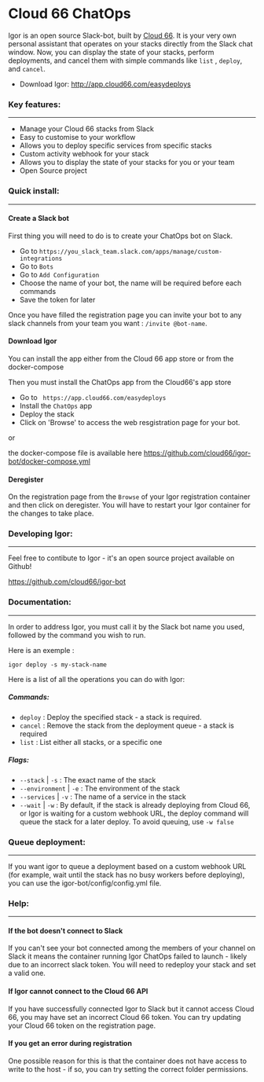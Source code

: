 # Cloud 66 ChatOps
Igor is an open source Slack-bot, built by [Cloud 66](http://www.cloud66.com/?utm_source=gh&utm_medium=ghp&utm_campaign=robochat). It is your very own personal assistant that operates on your stacks directly from the Slack chat window. Now, you can display the state of your stacks, perform deployments, and cancel them with simple commands like `list` , `deploy`, and `cancel`.

- Download Igor: http://app.cloud66.com/easydeploys


### Key features:
__________________________________________________________________
- Manage your Cloud 66 stacks from Slack 
- Easy to customise to your workflow
- Allows you to deploy specific services from specific stacks
- Custom activity webhook for your stack
- Allows you to display the state of your stacks for you or your team
- Open Source project

### Quick install:
__________________________________________________________________
#### Create a Slack bot

First thing you will need to do is to create your ChatOps bot on Slack.
- Go to `https://you_slack_team.slack.com/apps/manage/custom-integrations` 
- Go to `Bots`
- Go to `Add Configuration`
- Choose the name of your bot, the name will be required before each commands
- Save the token for later

Once you have filled the registration page you can invite your bot to any slack channels from your team you want : `/invite @bot-name`.

#### Download Igor

You can install the app either from the Cloud 66 app store or from the docker-compose

Then you must install the ChatOps app from the Cloud66's app store
-   Go to ` https://app.cloud66.com/easydeploys`
-   Install the `ChatOps` app
-   Deploy the stack
-   Click on 'Browse' to access the web resgistration page for your bot.

or

the docker-compose file is available here https://github.com/cloud66/igor-bot/docker-compose.yml

#### Deregister

On the registration page from the `Browse` of your Igor registration container and then click on deregister. You will have to restart your Igor container for the changes to take place.

### Developing Igor:
__________________________________________________________________

Feel free to contibute to Igor - it's an open source project available on Github!

https://github.com/cloud66/igor-bot

### Documentation:
__________________________________________________________________

In order to address Igor, you must call it by the Slack bot name you used, followed by the command you wish to run.

Here is an exemple :

`igor deploy -s my-stack-name`

Here is a list of all the operations you can do with Igor:

##### Commands:

-   `deploy` : Deploy the specified stack - a stack is required.
-   `cancel` : Remove the stack from the deployment queue - a stack is required
-   `list` : List either all stacks, or a specific one

##### Flags:

-   `--stack` | `-s` : The exact name of the stack
-   `--environment` | `-e`  : The environment of the stack
-   `--services` | `-v` : The name of a service in the stack
-   `--wait` | `-w` : By default, if the stack is already deploying from Cloud 66, or Igor is waiting for a custom webhook URL, the deploy command will queue the stack for a later deploy. To avoid queuing, use `-w false`



### Queue deployment:
__________________________________________________________________

If you want igor to queue a deployment based on a custom webhook URL (for example, wait until the stack has no busy workers before deploying), you can use the igor-bot/config/config.yml file.



### Help:
__________________________________________________________________


#### If the bot doesn't connect to Slack

If you can't see your bot connected among the members of your channel on Slack it means the container running Igor ChatOps failed to launch - likely due to an incorrect slack token. You will need to redeploy your stack and set a valid one.

#### If Igor cannot connect to the Cloud 66 API

If you have successfully connected Igor to Slack but it cannot access Cloud 66, you may have set an incorrect Cloud 66 token. You can try updating your Cloud 66 token on the registration page.

#### If you get an error during registration

One possible reason for this is that the container does not have access to write to the host - if so, you can try setting the correct folder permissions.


